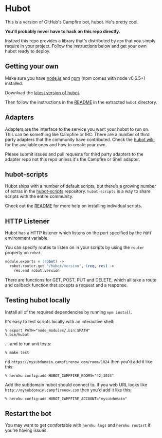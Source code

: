 # Hubot

This is a version of GitHub's Campfire bot, hubot. He's pretty cool.

**You'll probably never have to hack on this repo directly.**

Instead this repo provides a library that's distributed by `npm` that you
simply require in your project. Follow the instructions below and get your own
hubot ready to deploy.

## Getting your own

Make sure you have [node.js][nodejs] and [npm][npmjs] (npm comes with node v0.6.5+) installed.

Download the [latest version of hubot][hubot-latest].

Then follow the instructions in the [README][readme] in the extracted `hubot`
directory.

[nodejs]: http://nodejs.org
[npmjs]: http://npmjs.org
[hubot-latest]: https://github.com/github/hubot/downloads
[readme]: https://github.com/github/hubot/blob/master/src/templates/README.md

## Adapters

Adapters are the interface to the service you want your hubot to run on. This
can be something like Campfire or IRC. There are a number of third party
adapters that the community have contributed. Check the
[hubot wiki][hubot-wiki] for the available ones and how to create your own.

Please submit issues and pull requests for third party adapters to the adapter
repo not this repo unless it's the Campfire or Shell adapter.

[hubot-wiki]: https://github.com/github/hubot/wiki
[third-party-adapters]: https://github.com/github/hubot/tree/master/src/adapters/third-party
[split-subpath]: http://help.github.com/split-a-subpath-into-a-new-repo/
[logjs]: https://github.com/visionmedia/log.js

## hubot-scripts

Hubot ships with a number of default scripts, but there's a growing number of
extras in the [hubot-scripts][hubot-scripts] repository. `hubot-scripts` is a
way to share scripts with the entire community.

Check out the [README][hubot-scripts-readme] for more help on installing
individual scripts.

[hubot-scripts]: https://github.com/github/hubot-scripts
[hubot-scripts-readme]: https://github.com/github/hubot-scripts#readme

## HTTP Listener

Hubot has a HTTP listener which listens on the port specified by the `PORT`
environment variable.

You can specify routes to listen on in your scripts by using the `router`
property on `robot`.

```coffeescript
module.exports = (robot) ->
  robot.router.get "/hubot/version", (req, res) ->
    res.end robot.version
```

There are functions for GET, POST, PUT and DELETE, which all take a route and
callback function that accepts a request and a response.

## Testing hubot locally

Install all of the required dependencies by running `npm install`.

It's easy to test scripts locally with an interactive shell:

    % export PATH="node_modules/.bin:$PATH"
    % bin/hubot

... and to run unit tests:

    % make test

nd `https://mysubdomain.campfirenow.com/room/1024` then you'd add it like this:

    % heroku config:add HUBOT_CAMPFIRE_ROOMS="42,1024"

Add the subdomain hubot should connect to. If you web URL looks like
`http://mysubdomain.campfirenow.com` then you'd add it like this:

    % heroku config:add HUBOT_CAMPFIRE_ACCOUNT="mysubdomain"

Restart the bot
---------------
You may want to get comfortable with `heroku logs` and `heroku restart`
if you're having issues.
